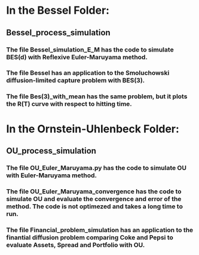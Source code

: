 # In the Bessel Folder:
## Bessel_process_simulation
### The file Bessel_simulation_E_M has the code to simulate BES(d) with Reflexive Euler-Maruyama method.
### The file Bessel has an application to the Smoluchowski diffusion-limited capture problem with BES(3).
### The file Bes(3)_with_mean has the same problem, but it plots the R(T) curve with respect to hitting time.

# In the Ornstein-Uhlenbeck Folder:
## OU_process_simulation
### The file OU_Euler_Maruyama.py  has the code to simulate OU with Euler-Maruyama method.
### The file OU_Euler_Maruyama_convergence has the code to simulate OU and evaluate the convergence and error of the method. The code is not optimezed and takes a long time to run.
### The file Financial_problem_simulation has an application to the finantial diffusion problem comparing Coke and Pepsi to evaluate Assets, Spread and Portfolio with OU.

